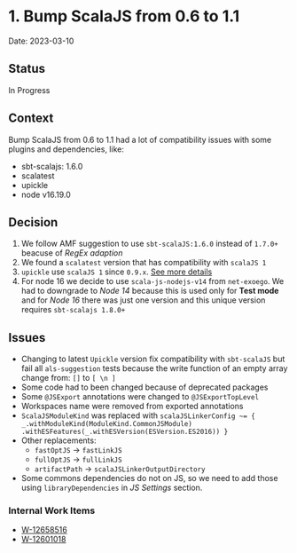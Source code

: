 # 1. Bump ScalaJS from 0.6 to 1.1

Date: 2023-03-10

## Status
In Progress

## Context
Bump ScalaJS from 0.6 to 1.1 had a lot of compatibility issues with some plugins and dependencies, like:

- sbt-scalajs: 1.6.0 
- scalatest
- upickle
- node v16.19.0


## Decision
1. We follow AMF suggestion to use `sbt-scalaJS:1.6.0` instead of `1.7.0+` beacuse of _RegEx adaption_
2. We found a `scalatest` version that has compatibility with `scalaJS 1`
3. `upickle` use `scalaJS 1` since `0.9.x`. [See more details](https://mvnrepository.com/artifact/com.lihaoyi/upickle_sjs1_2.12)
4. For node 16 we decide to use `scala-js-nodejs-v14` from `net-exoego`. We had to downgrade to _Node 14_ because this is used only for **Test mode** and for _Node 16_ there was just one version and this unique version requires `sbt-scalajs 1.8.0+`

## Issues
- Changing to latest `Upickle` version fix compatibility with `sbt-scalaJS` but fail all `als-suggestion` tests because the write function of an empty array change from:
`[]` to 
`[ \n ]`
- Some code had to been changed because of deprecated packages
- Some `@JSExport` annotations were changed to `@JSExportTopLevel`
- Workspaces name were removed from exported annotations
- `ScalaJSModuleKind` was replaced with `scalaJSLinkerConfig ~= { _.withModuleKind(ModuleKind.CommonJSModule)
.withESFeatures(_.withESVersion(ESVersion.ES2016))
  }`
- Other replacements:
  - `fastOptJS` -> `fastLinkJS`
  - `fullOptJS` -> `fullLinkJS`
  - `artifactPath` -> `scalaJSLinkerOutputDirectory`
- Some commons dependencies do not on JS, so we need to add those using `libraryDependencies` in _JS Settings_ section.



### Internal Work Items
- [W-12658516](https://gus.lightning.force.com/a07EE00001MkxRJYAZ)
- [W-12601018](https://gus.lightning.force.com/a07EE00001LqaxfYAB)

 